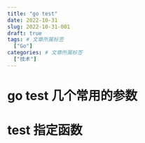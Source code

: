 ```yaml
---
title: "go test"
date: 2022-10-31
slug: 2022-10-31-001
draft: true
tags: # 文章所属标签
  ["Go"]
categories: # 文章所属标签
  ["技术"]
---
```


# go test 几个常用的参数

# test 指定函数

```go



```
